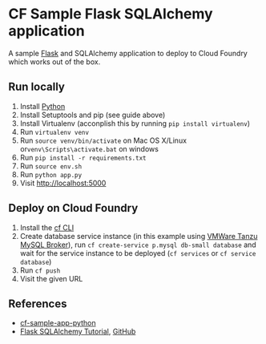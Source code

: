 # CF Sample Flask SQLAlchemy application

A sample [Flask](http://flask.pocoo.org/) and SQLAlchemy application to deploy to Cloud Foundry which works out of the box.

## Run locally

1. Install [Python](http://docs.python-guide.org/en/latest/starting/installation/)
1. Install Setuptools and pip (see guide above)
1. Install Virtualenv (acconplish this by running `pip install virtualenv`)
1. Run `virtualenv venv`
1. Run `source venv/bin/activate` on Mac OS X/Linux or`venv\Scripts\activate.bat` on windows
1. Run `pip install -r requirements.txt`
1. Run `source env.sh`
1. Run `python app.py`
1. Visit [http://localhost:5000](http://localhost:5000)

## Deploy on Cloud Foundry

1. Install the [cf CLI](https://github.com/cloudfoundry/cli#downloads)
1. Create database service instance (in this example using [VMWare Tanzu MySQL Broker](https://docs.pivotal.io/p-mysql/2-10/)), run `cf create-service p.mysql db-small database` and wait for the service instance to be deployed (`cf services` or `cf service database`)
1. Run `cf push` 
1. Visit the given URL

## References

- [cf-sample-app-python](https://github.com/swisscom/cf-sample-app-python)
- [Flask SQLAlchemy Tutorial](https://www.kite.com/blog/python/flask-sqlalchemy-tutorial/), [GitHub](https://github.com/kiteco/kite-python-blog-post-code/tree/master/flask-tutorial/flask-and-sqlalchemy)